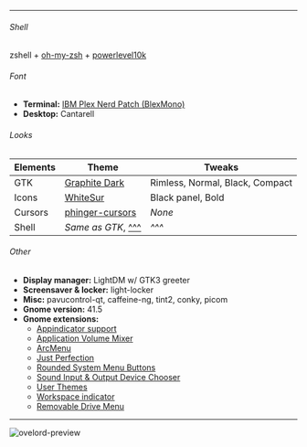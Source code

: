 ** **
 
###### Shell
zshell + [oh-my-zsh](https://ohmyz.sh/) + [powerlevel10k](https://github.com/romkatv/powerlevel10k)

###### Font
* **Terminal:** [IBM Plex Nerd Patch (BlexMono)](https://www.nerdfonts.com/font-downloads)
* **Desktop:** Cantarell

###### Looks

| Elements | Theme | Tweaks |
| --- | --- | --- |
| GTK | [Graphite Dark](https://www.pling.com/p/1598493) | Rimless, Normal, Black, Compact |
| Icons | [WhiteSur](https://www.pling.com/p/1405756) | Black panel, Bold |
| Cursors | [phinger-cursors](https://www.pling.com/p/1690782) | *None* |
| Shell | *Same as GTK*, [^^^](https://www.pling.com/p/1598493) | *^^^* |

###### Other
* **Display manager:** LightDM w/ GTK3 greeter
* **Screensaver & locker:** light-locker
* **Misc:** pavucontrol-qt, caffeine-ng, tint2, conky, picom
* **Gnome version:** 41.5
* **Gnome extensions:**
  - [Appindicator support](https://extensions.gnome.org/extension/615/appindicator-support/)
  - [Application Volume Mixer](https://extensions.gnome.org/extension/3499/application-volume-mixer/)
  - [ArcMenu](https://extensions.gnome.org/extension/3628/arcmenu/)
  - [Just Perfection](https://extensions.gnome.org/extension/3843/just-perfection/)
  - [Rounded System Menu Buttons](https://extensions.gnome.org/extension/4693/rounded-system-menu-buttons/)
  - [Sound Input & Output Device Chooser](https://extensions.gnome.org/extension/906/sound-output-device-chooser/)
  - [User Themes](https://extensions.gnome.org/extension/19/user-themes/)
  - [Workspace indicator](https://extensions.gnome.org/extension/3952/workspace-indicator/)
  - [Removable Drive Menu](https://extensions.gnome.org/extension/7/removable-drive-menu/)

** **

![ovelord-preview](images/2022-XX-XX-overlord.png)
